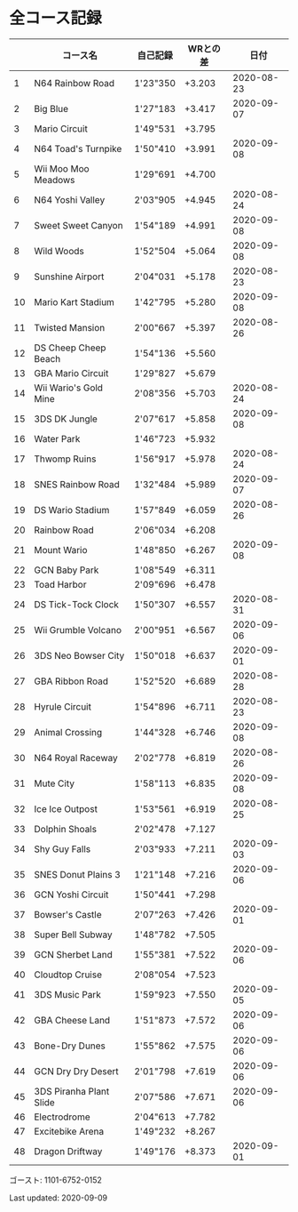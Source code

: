 # 全コース記録

||コース名|自己記録|WRとの差|日付
|--|--|--|--|--|
|1|N64 Rainbow Road|1'23"350|+3.203|2020-08-23|
|2|Big Blue|1'27"183|+3.417|2020-09-07|
|3|Mario Circuit|1'49"531|+3.795||
|4|N64 Toad's Turnpike|1'50"410|+3.991|2020-09-08|
|5|Wii Moo Moo Meadows|1'29"691|+4.700||
|6|N64 Yoshi Valley|2'03"905|+4.945|2020-08-24|
|7|Sweet Sweet Canyon|1'54"189|+4.991|2020-09-08|
|8|Wild Woods|1'52"504|+5.064|2020-09-08|
|9|Sunshine Airport|2'04"031|+5.178|2020-08-23|
|10|Mario Kart Stadium|1'42"795|+5.280|2020-09-08|
|11|Twisted Mansion|2'00"667|+5.397|2020-08-26|
|12|DS Cheep Cheep Beach|1'54"136|+5.560||
|13|GBA Mario Circuit|1'29"827|+5.679||
|14|Wii Wario's Gold Mine|2'08"356|+5.703|2020-08-24|
|15|3DS DK Jungle|2'07"617|+5.858|2020-09-08|
|16|Water Park|1'46"723|+5.932||
|17|Thwomp Ruins|1'56"917|+5.978|2020-08-24|
|18|SNES Rainbow Road|1'32"484|+5.989|2020-09-07|
|19|DS Wario Stadium|1'57"849|+6.059|2020-08-26|
|20|Rainbow Road|2'06"034|+6.208||
|21|Mount Wario|1'48"850|+6.267|2020-09-08|
|22|GCN Baby Park|1'08"549|+6.311||
|23|Toad Harbor|2'09"696|+6.478||
|24|DS Tick-Tock Clock|1'50"307|+6.557|2020-08-31|
|25|Wii Grumble Volcano|2'00"951|+6.567|2020-09-06|
|26|3DS Neo Bowser City|1'50"018|+6.637|2020-09-01|
|27|GBA Ribbon Road|1'52"520|+6.689|2020-08-28|
|28|Hyrule Circuit|1'54"896|+6.711|2020-08-23|
|29|Animal Crossing|1'44"328|+6.746|2020-09-08|
|30|N64 Royal Raceway|2'02"778|+6.819|2020-08-26|
|31|Mute City|1'58"113|+6.835|2020-09-08|
|32|Ice Ice Outpost|1'53"561|+6.919|2020-08-25|
|33|Dolphin Shoals|2'02"478|+7.127||
|34|Shy Guy Falls|2'03"933|+7.211|2020-09-03|
|35|SNES Donut Plains 3|1'21"148|+7.216|2020-09-06|
|36|GCN Yoshi Circuit|1'50"441|+7.298||
|37|Bowser's Castle|2'07"263|+7.426|2020-09-01|
|38|Super Bell Subway|1'48"782|+7.505||
|39|GCN Sherbet Land|1'55"381|+7.522|2020-09-06|
|40|Cloudtop Cruise|2'08"054|+7.523||
|41|3DS Music Park|1'59"923|+7.550|2020-09-05|
|42|GBA Cheese Land|1'51"873|+7.572|2020-09-06|
|43|Bone-Dry Dunes|1'55"862|+7.575|2020-09-06|
|44|GCN Dry Dry Desert|2'01"798|+7.619|2020-09-06|
|45|3DS Piranha Plant Slide|2'07"586|+7.671|2020-09-06|
|46|Electrodrome|2'04"613|+7.782||
|47|Excitebike Arena|1'49"232|+8.267||
|48|Dragon Driftway|1'49"176|+8.373|2020-09-01|

ゴースト: 1101-6752-0152

Last updated: 2020-09-09
